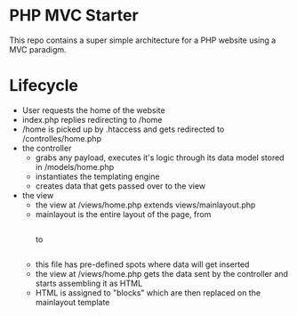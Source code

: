 # PHP MVC Starter

This repo contains a super simple architecture for a PHP website using a MVC paradigm.

# Lifecycle

- User requests the home of the website
- index.php replies redirecting to /home
- /home is picked up by .htaccess and gets redirected to /controlles/home.php
- the controller 
    - grabs any payload, executes it's logic through its data model stored in /models/home.php
    - instantiates the templating engine
    - creates data that gets passed over to the view
- the view
    - the view at /views/home.php extends views/mainlayout.php
    - mainlayout is the entire layout of the page, from <pre><html></pre> to <pre></html></pre>
    - this file has pre-defined spots where data will get inserted
    - the view at /views/home.php gets the data sent by the controller and starts assembling it as HTML
    - HTML is assigned to "blocks" which are then replaced on the mainlayout template